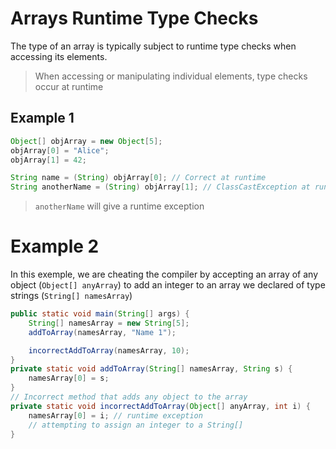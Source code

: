 # Arrays Runtime Type Checks
The type of an array is typically subject to runtime type checks when accessing its elements.
>  When accessing or manipulating individual elements, type checks occur at runtime

## Example 1
```java
Object[] objArray = new Object[5];
objArray[0] = "Alice";
objArray[1] = 42;

String name = (String) objArray[0]; // Correct at runtime
String anotherName = (String) objArray[1]; // ClassCastException at runtime
```
> `anotherName` will give a runtime exception

# Example 2
In this exemple, we are cheating the compiler by accepting an array of any object (`Object[] anyArray`) to add an integer to an array we declared of type strings (`String[] namesArray`)
```java
public static void main(String[] args) {
	String[] namesArray = new String[5];
	addToArray(namesArray, "Name 1");

	incorrectAddToArray(namesArray, 10);
}
private static void addToArray(String[] namesArray, String s) {
	namesArray[0] = s;
}
// Incorrect method that adds any object to the array
private static void incorrectAddToArray(Object[] anyArray, int i) {
	namesArray[0] = i; // runtime exception
	// attempting to assign an integer to a String[]
}
```